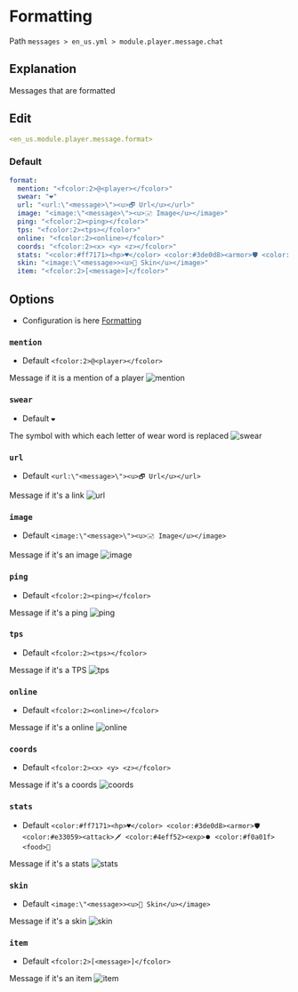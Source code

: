 # Formatting
Path `messages > en_us.yml > module.player.message.chat`

## Explanation
Messages that are formatted

## Edit
```yaml
<en_us.module.player.message.format>
```

### Default
```yaml
format:
  mention: "<fcolor:2>@<player></fcolor>"
  swear: "❤"
  url: "<url:\"<message>\"><u>🗗 Url</u></url>"
  image: "<image:\"<message>\"><u>🖃 Image</u></image>"
  ping: "<fcolor:2><ping></fcolor>"
  tps: "<fcolor:2><tps></fcolor>"
  online: "<fcolor:2><online></fcolor>"
  coords: "<fcolor:2><x> <y> <z></fcolor>"
  stats: "<color:#ff7171><hp>♥</color> <color:#3de0d8><armor>🛡 <color:#e33059><attack>🗡 <color:#4eff52><exp>⏺ <color:#f0a01f><food>🍖"
  skin: "<image:\"<message>><u>👨 Skin</u></image>"
  item: "<fcolor:2>[<message>]</fcolor>"
```

## Options

- Configuration is here [Formatting](/en/config/module/player/message/format/)

### `mention`
- Default `<fcolor:2>@<player></fcolor>`

Message if it is a mention of a player
![mention](/mention.png)


### `swear`
- Default `❤`

The symbol with which each letter of wear word is replaced
![swear](/swear.png)

### `url`
- Default `<url:\"<message>\"><u>🗗 Url</u></url>`

Message if it's a link
![url](/url.png)

### `image`
- Default `<image:\"<message>\"><u>🖃 Image</u></image>`

Message if it's an image
![image](/image.png)

### `ping`
- Default `<fcolor:2><ping></fcolor>`

Message if it's a ping
![ping](/ping.png)

### `tps`
- Default `<fcolor:2><tps></fcolor>`

Message if it's a TPS
![tps](/tps.png)

### `online`
- Default `<fcolor:2><online></fcolor>`

Message if it's a online
![online](/online.png)

### `coords`
- Default `<fcolor:2><x> <y> <z></fcolor>`

Message if it's a coords
![coords](/coords.png)

### `stats`
- Default `<color:#ff7171><hp>♥</color> <color:#3de0d8><armor>🛡 <color:#e33059><attack>🗡 <color:#4eff52><exp>⏺ <color:#f0a01f><food>🍖`

Message if it's a stats
![stats](/stats.png)

### `skin`
- Default `<image:\"<message>><u>👨 Skin</u></image>`

Message if it's a skin
![skin](/skin.png)

### `item`
- Default `<fcolor:2>[<message>]</fcolor>`

Message if it's an item
![item](/item.png)